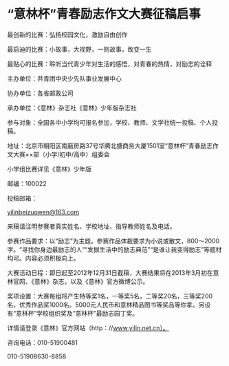 # “意林杯”青春励志作文大赛征稿启事

最创新的比赛：弘扬校园文化，激励自由创作

最启迪的比赛：小故事，大视野，一则故事，改变一生

最贴心的比赛：聆听当代青少年对生活的感悟，对青春的热情，对励志的诠释

主办单位：共青团中央少先队事业发展中心

协办单位：各省邮政公司

承办单位：《意林》杂志社《意林》少年版杂志社

参与对象：全国各中小学均可报名参加，学校、教师、文学社统一投稿、个人投稿。

地址：北京市朝阳区南磨房路37号华腾北搪商务大厦1501室“意林杯”青春励志作文大赛××部（小学/初中/高中）组委会

小学组比赛详见《意林》少年版

邮编：100022

投稿邮箱：

yilinbeizuowen@163.com

来稿请注明参赛者真实姓名、学校地址、指导教师姓名及电话。

参赛作品要求：以“励志”为主题。参赛作品体裁要求为小说或散文，800～2000字。“寻找你身边最励志的人”“发掘生活中的励志典范”“是谁让我变得励志”等题材均可。内容必须积极向上。

大赛活动日程：即日起至2012年12月31日截稿，大赛结果将在2013年3月初在意林官网、《意林》杂志，以及《意林》官方微博公示。

奖项设置：大赛每组将产生特等奖1名，一等奖5名，二等奖20名，三等奖200名，优秀作品奖1000名。5000元人民币和意林精品图书等奖品等你拿。另设有“意林杯”学校组织奖及“意林杯”最励志园丁奖。

详情请登录《意林》官方网站（http：//www.yilin.net.cn）。

咨询电话：010-51900481

010-51908630-8858